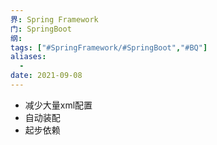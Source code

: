 ```yaml
---
界: Spring Framework
门: SpringBoot
纲: 
tags: ["#SpringFramework/#SpringBoot","#BQ"]
aliases:
  - 
date: 2021-09-08
---
```


-   减少大量xml配置
-   自动装配
-   起步依赖